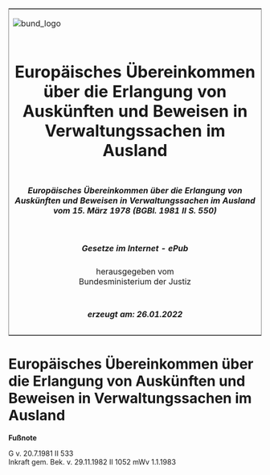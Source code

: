 <span id="DECKBLATT.html"></span>

<table border="0" frame="border" width="100%">

<tr valign="top">

<td align="left">

![bund\_logo](BfJ_2021_Web_de_de.gif)

</td>

<td align="right">

 

</td>

</tr>

<tr align="center" valign="middle">

<td colspan="2">

# Europäisches Übereinkommen über die Erlangung von Auskünften und Beweisen in Verwaltungssachen im Ausland

</td>

</tr>

<tr align="center" valign="middle">

<td colspan="2">

##### Europäisches Übereinkommen über die Erlangung von Auskünften und Beweisen in Verwaltungssachen im Ausland vom 15. März 1978 (BGBl. 1981 II S. 550)

</td>

</tr>

<tr align="center" valign="middle">

<td colspan="2">

  
  

##### Gesetze im Internet - ePub  
  
herausgegeben vom  
Bundesministerium der Justiz

</td>

</tr>

<tr align="center" valign="bottom">

<td colspan="2">

  
  

##### erzeugt am: 26.01.2022

</td>

</tr>

</table>

<span id="BJNR205500981.html"></span>

# Europäisches Übereinkommen über die Erlangung von Auskünften und Beweisen in Verwaltungssachen im Ausland

<div>

  
**Fußnote**

<div class="jnhtml">

<div>

<div class="jurAbsatz">

G v. 20.7.1981 II 533  
Inkraft gem. Bek. v. 29.11.1982 II 1052 mWv 1.1.1983

</div>

</div>

</div>

</div>
